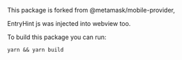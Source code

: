 

This package is forked from @metamask/mobile-provider,

EntryHint js was injected into webview too.

To build this package you can run:

```shell
yarn && yarn build
```
